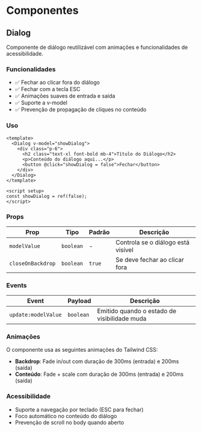 # Componentes

## Dialog

Componente de diálogo reutilizável com animações e funcionalidades de acessibilidade.

### Funcionalidades

- ✅ Fechar ao clicar fora do diálogo
- ✅ Fechar com a tecla ESC
- ✅ Animações suaves de entrada e saída
- ✅ Suporte a v-model
- ✅ Prevenção de propagação de cliques no conteúdo

### Uso

```vue
<template>
  <Dialog v-model="showDialog">
    <div class="p-6">
      <h2 class="text-xl font-bold mb-4">Título do Diálogo</h2>
      <p>Conteúdo do diálogo aqui...</p>
      <button @click="showDialog = false">Fechar</button>
    </div>
  </Dialog>
</template>

<script setup>
const showDialog = ref(false);
</script>
```

### Props

| Prop              | Tipo      | Padrão | Descrição                          |
| ----------------- | --------- | ------ | ---------------------------------- |
| `modelValue`      | `boolean` | -      | Controla se o diálogo está visível |
| `closeOnBackdrop` | `boolean` | `true` | Se deve fechar ao clicar fora      |

### Events

| Event               | Payload   | Descrição                                    |
| ------------------- | --------- | -------------------------------------------- |
| `update:modelValue` | `boolean` | Emitido quando o estado de visibilidade muda |

### Animações

O componente usa as seguintes animações do Tailwind CSS:

- **Backdrop**: Fade in/out com duração de 300ms (entrada) e 200ms (saída)
- **Conteúdo**: Fade + scale com duração de 300ms (entrada) e 200ms (saída)

### Acessibilidade

- Suporte a navegação por teclado (ESC para fechar)
- Foco automático no conteúdo do diálogo
- Prevenção de scroll no body quando aberto
